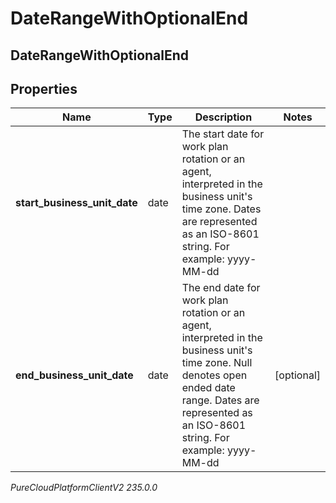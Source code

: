 # DateRangeWithOptionalEnd

## DateRangeWithOptionalEnd

## Properties

|Name | Type | Description | Notes|
|------------ | ------------- | ------------- | -------------|
| **start_business_unit_date** | date | The start date for work plan rotation or an agent, interpreted in the business unit&#39;s time zone. Dates are represented as an ISO-8601 string. For example: yyyy-MM-dd | |
| **end_business_unit_date** | date | The end date for work plan rotation or an agent, interpreted in the business unit&#39;s time zone. Null denotes open ended date range. Dates are represented as an ISO-8601 string. For example: yyyy-MM-dd | [optional] |



_PureCloudPlatformClientV2 235.0.0_
